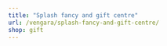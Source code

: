 ```yaml
---
title: "Splash fancy and gift centre"
url: /vengara/splash-fancy-and-gift-centre/
shop: gift
---
```

